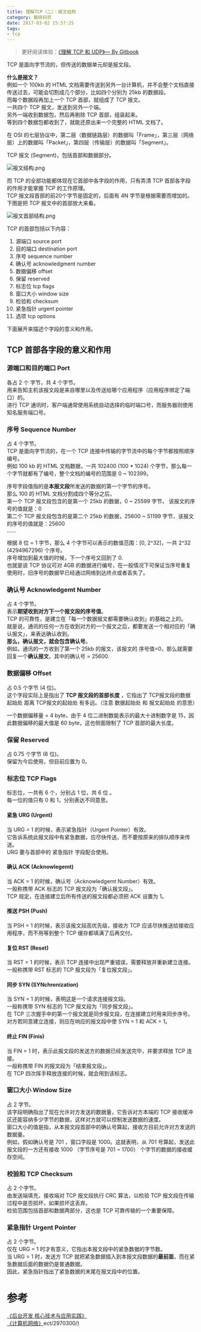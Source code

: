 ```yaml
---
title: 理解TCP（二）：报文结构
category: 搬砖码农
date: 2017-03-02 15:57:25
tags: 
- tcp
---
```


> 更好阅读体验：[《理解 TCP 和 UDP》— By Gitbook](https://jerryc8080.gitbooks.io/understand-tcp-and-udp/)    

TCP 是面向字节流的，但传送的数据单元却是报文段。

**什么是报文？**    
例如一个 100kb 的 HTML 文档需要传送到另外一台计算机，并不会整个文档直接传送过去，可能会切割成几个部分，比如四个分别为 25kb 的数据段。    
而每个数据段再加上一个 TCP 首部，就组成了 TCP 报文。    
一共四个 TCP 报文，发送到另外一个端。    
另外一端收到数据包，然后再剔除 TCP 首部，组装起来。    
等到四个数据包都收到了，就能还原出来一个完整的 HTML 文档了。    

在 OSI 的七层协议中，第二层（数据链路层）的数据叫「Frame」，第三层（网络层）上的数据叫「Packet」，第四层（传输层）的数据叫「Segment」。

TCP 报文 (Segment)，包括首部和数据部分。    

![报文结构.png](http://om6ayrafu.bkt.clouddn.com/post/understand-tcp-udp/3A60080FBC8767DB575C2D2919097613.png)

而 TCP 的全部功能都体现在它首部中各字段的作用，只有弄清 TCP 首部各字段的作用才能掌握 TCP 的工作原理。    
TCP 报文段首部的前20个字节是固定的，后面有 4N 字节是根据需要而增加的。    
下图是把 TCP 报文中的首部放大来看。    

![报文首部结构.png](http://om6ayrafu.bkt.clouddn.com/post/understand-tcp-udp/CFC6314E4B2FD039C450821D946E93E2.png)

TCP 的首部包括以下内容：    

1. 源端口 source port    
2. 目的端口 destination port    
3. 序号 sequence number    
4. 确认号 acknowledgment number    
5. 数据偏移 offset    
6. 保留 reserved    
7. 标志位 tcp flags    
8. 窗口大小 window size    
9. 检验和 checksum    
10. 紧急指针 urgent pointer    
11. 选项 tcp options    

下面展开来描述个字段的意义和作用。    

## TCP 首部各字段的意义和作用

### 源端口和目的端口 Port
各占 2 个 字节，共 4 个字节。    
用来告知主机该报文段是来自哪里以及传送给哪个应用程序（应用程序绑定了端口）的。    
进行 TCP 通讯时，客户端通常使用系统自动选择的临时端口号，而服务器则使用知名服务端口号。    

### 序号 Sequence Number
占 4 个字节。    
TCP 是面向字节流的，在一个 TCP 连接中传输的字节流中的每个字节都按照顺序编号。    
例如 100 kb 的 HTML 文档数据，一共 102400 (100 * 1024) 个字节，那么每一个字节就都有了编号，整个文档的编号的范围是 0 ~ 102399。    

序号字段值指的是**本报文段**所发送的数据的第一个字节的序号。    
那么 100 的 HTML 文档分割成四个等分之后，    
第一个 TCP 报文段包含的是第一个 25kb 的数据，0 ~ 25599 字节， 该报文的序号的值就是：0    
第二个 TCP 报文段包含的是第二个 25kb 的数据，25600 ~ 51199 字节，该报文的序号的值就是：25600    
......    

根据 8 位 = 1 字节，那么 4 个字节可以表示的数值范围：[0, 2^32]，一共 2^32 (4294967296) 个序号。    
序号增加到最大值的时候，下一个序号又回到了 0.    
也就是说 TCP 协议可对 4GB  的数据进行编号，在一般情况下可保证当序号重复使用时，旧序号的数据早已经通过网络到达终点或者丢失了。    

### 确认号 Acknowledgemt Number
占 4 个字节。    
表示**期望收到对方下一个报文段的序号值**。    
TCP 的可靠性，是建立在「每一个数据报文都需要确认收到」的基础之上的。    
就是说，通讯的任何一方在收到对方的一个报文之后，都要发送一个相对应的「确认报文」，来表达确认收到。    
**那么，确认报文，就会包含确认号**。    
例如，通讯的一方收到了第一个 25kb 的报文，该报文的 序号值=0，那么就需要回复一个**确认报文**，其中的确认号 = 25600.    

### 数据偏移 Offset
占 0.5 个字节 (4 位)。    
这个字段实际上是指出了 **TCP 报文段的首部长度** ，它指出了 TCP报文段的数据起始处 距离 TCP报文的起始处 有多远。（注意 数据起始处 和 报文起始处 的意思）    

一个数据偏移量 = 4 byte，由于 4 位二进制数能表示的最大十进制数字是 15，因此数据偏移的最大值是 60 byte，这也侧面限制了 TCP 首部的最大长度。    

### 保留 Reserved
占 0.75 个字节 (6 位)。    
保留为今后使用，但目前应置为 0。    

### 标志位 TCP Flags
标志位，一共有 6 个，分别占 1 位，共 6 位 。    
每一位的值只有 0 和 1，分别表达不同意思。    

#### 紧急 URG (Urgent)
当 URG = 1 的时候，表示紧急指针（Urgent Pointer）有效。    
它告诉系统此报文段中有紧急数据，应尽快传送，而不要按原来的排队顺序来传送。    
URG 要与首部中的 紧急指针 字段配合使用。    

#### 确认 ACK (Acknowlegemt)
当 ACK = 1 的时候，确认号（Acknowledgemt Number）有效。    
一般称携带 ACK 标志的 TCP 报文段为「确认报文段」。    
TCP 规定，在连接建立后所有传送的报文段都必须把 ACK 设置为 1。    

#### 推送 PSH (Push)
当 PSH = 1 的时候，表示该报文段高优先级，接收方 TCP 应该尽快推送给接收应用程序，而不用等到整个 TCP 缓存都填满了后再交付。    

#### 复位 RST (Reset)
当 RST = 1 的时候，表示 TCP 连接中出现严重错误，需要释放并重新建立连接。    
一般称携带 RST 标志的 TCP 报文段为「复位报文段」。    

#### 同步 SYN (SYNchronization)
当 SYN = 1 的时候，表明这是一个请求连接报文段。    
一般称携带 SYN 标志的 TCP 报文段为「同步报文段」。    
在 TCP 三次握手中的第一个报文就是同步报文段，在连接建立时用来同步序号。    
对方若同意建立连接，则应在响应的报文段中使 SYN = 1 和 ACK = 1。    

#### 终止 FIN (Finis)
当 FIN = 1 时，表示此报文段的发送方的数据已经发送完毕，并要求释放 TCP 连接。    
一般称携带 FIN 的报文段为「结束报文段」。    
在 TCP 四次挥手释放连接的时候，就会用到该标志。    

### 窗口大小 Window Size
占 2 字节。    
该字段明确指出了现在允许对方发送的数据量，它告诉对方本端的 TCP 接收缓冲区还能容纳多少字节的数据，这样对方就可以控制发送数据的速度。    
窗口大小的值是指，从本报文段首部中的确认号算起，接收方目前允许对方发送的数据量。    
例如，假如确认号是 701 ，窗口字段是 1000。这就表明，从 701 号算起，发送此报文段的一方还有接收 1000 （字节序号是 701 ~ 1700） 个字节的数据的接收缓存空间。    

### 校验和 TCP Checksum
占 2 个字节。    
由发送端填充，接收端对 TCP 报文段执行 CRC 算法，以检验 TCP 报文段在传输过程中是否损坏，如果损坏这丢弃。    
检验范围包括首部和数据两部分，这也是 TCP 可靠传输的一个重要保障。    

### 紧急指针 Urgent Pointer
占 2 个字节。    
仅在 URG = 1 时才有意义，它指出本报文段中的紧急数据的字节数。    
当 URG = 1 时，发送方 TCP 就把紧急数据插入到本报文段数据的**最前面**，而在紧急数据后面的数据仍是普通数据。    
因此，紧急指针指出了紧急数据的末尾在报文段中的位置。    

# 参考
[《后台开发 核心技术与应用实践》](https://book.douban.com/subject/26850616/)    
[《计算机网络》](https://book.douban.com/subject/2970300/)ect/2970300/)